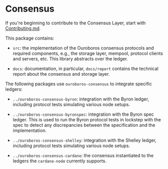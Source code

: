 # Consensus

If you're beginning to contribute to the Consensus Layer, start with
[Contributing.md][consensus-contributing].

This package contains:

* `src`: the implementation of the Ouroboros consensus protocols and required
  components, e.g., the storage layer, mempool, protocol clients and servers,
  etc. This library abstracts over the ledger.

* `docs`: documentation, in particular, `docs/report` contains the technical
  report about the consensus and storage layer.

The following packages use `ouroboros-consensus` to integrate specific ledgers:

* `../ouroboros-consensus-byron`: integration with the Byron ledger, including
  protocol tests simulating various node setups.

* `../ouroboros-consensus-byronspec`: integration with the Byron spec ledger.
  This is used to run the Byron protocol tests in lockstep with the spec to
  detect any discrepancies between the specification and the implementation.

* `../ouroboros-consensus-shelley`: integration with the Shelley ledger,
  including protocol tests simulating various node setups.

* `../ouroboros-consensus-cardano`: the consensus instantiated to the ledgers
  the `cardano-node` currently supports.

[consensus-contributing]: docs/Contributing.md

